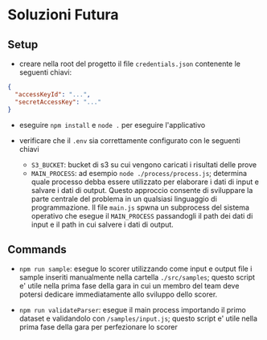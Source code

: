 # Soluzioni Futura

## Setup

- creare nella root del progetto il file `credentials.json` contenente le seguenti chiavi:

``` JSON
{
  "accessKeyId": "...",
  "secretAccessKey": "..."
}
```

- eseguire `npm install` e `node .` per eseguire l'applicativo

- verificare che il `.env` sia correttamente configurato con le seguenti chiavi
  - `S3_BUCKET`: bucket di s3 su cui vengono caricati i risultati delle prove
  - `MAIN_PROCESS`: ad esempio `node ./process/process.js`; determina quale processo debba essere utilizzato per elaborare i dati di input e salvare i dati di output. Questo approccio consente di sviluppare la parte centrale del problema in un qualsiasi linguaggio di programmazione. Il file `main.js` spwna un subprocess del sistema operativo che esegue il `MAIN_PROCESS` passandogli il path dei dati di input e il path in cui salvere i dati di output.

## Commands

- `npm run sample`: esegue lo scorer utilizzando come input e output file i sample inseriti manualmente nella cartella `./src/samples`; questo script e' utile nella prima fase della gara in cui un membro del team deve potersi dedicare immediatamente allo sviluppo dello scorer.

- `npm run validateParser`: esegue il main process importando il primo dataset e validandolo con `/samples/input.js`; questo script e' utile nella prima fase della gara per perfezionare lo scorer

